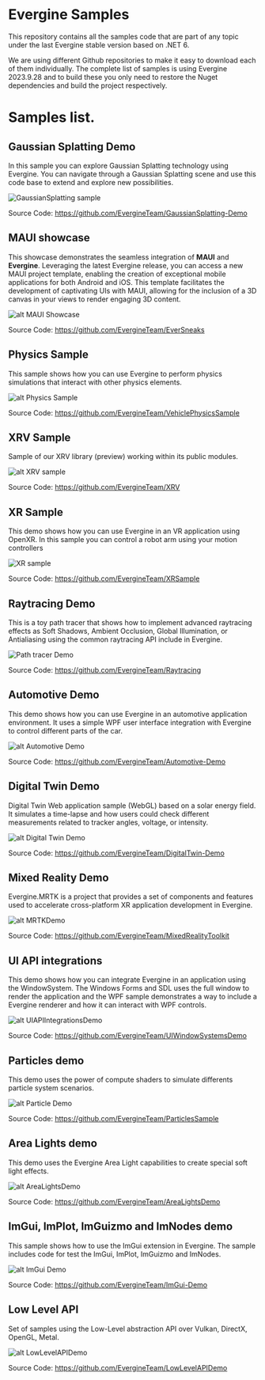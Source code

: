 # Evergine Samples

This repository contains all the samples code that are part of any topic under the last Evergine stable version based on .NET 6.

We are using different Github repositories to make it easy to download each of them individually. The complete list of samples is using Evergine 2023.9.28 and to build these you only need to restore the Nuget dependencies and build the project respectively.

# Samples list.

## Gaussian Splatting Demo
In this sample you can explore Gaussian Splatting technology using Evergine. You can navigate through a Gaussian Splatting scene and use this code base to extend and explore new possibilities.

![GaussianSplatting sample](Images/GaussianSplattingDemo.jpg)

Source Code: https://github.com/EvergineTeam/GaussianSplatting-Demo

## MAUI showcase
This showcase demonstrates the seamless integration of __MAUI__ and __Evergine__. Leveraging the latest Evergine release, you can access a new MAUI project template, enabling the creation of exceptional mobile applications for both Android and iOS. This template facilitates the development of captivating UIs with MAUI, allowing for the inclusion of a 3D canvas in your views to render engaging 3D content.

![alt MAUI Showcase](Images/maui.jpg)

Source Code: https://github.com/EvergineTeam/EverSneaks

## Physics Sample
This sample shows how you can use Evergine to perform physics simulations that interact with other physics elements.

![alt Physics Sample](Images/VehiclePhysicsSample.jpg)

Source Code: https://github.com/EvergineTeam/VehiclePhysicsSample

## XRV Sample
Sample of our XRV library (preview) working within its public modules.

![alt XRV sample](Images/xrv.jpg)

Source Code: https://github.com/EvergineTeam/XRV

## XR Sample
This demo shows how you can use Evergine in an VR application using OpenXR. In this sample you can control a robot arm using your motion controllers

![XR sample](Images/xrsample.jpg)

Source Code: https://github.com/EvergineTeam/XRSample

## Raytracing Demo
This is a toy path tracer that shows how to implement advanced raytracing effects as Soft Shadows, Ambient Occlusion, Global Illumination, or Antialiasing using the common raytracing API include in Evergine.

![Path tracer Demo](Images/Raytracing.png)

Source Code: https://github.com/EvergineTeam/Raytracing

## Automotive Demo
This demo shows how you can use Evergine in an automotive application environment. It uses a simple WPF user interface integration with Evergine to control different parts of the car.

![alt Automotive Demo](Images/AutomotiveDemo.jpg)

Source Code: https://github.com/EvergineTeam/Automotive-Demo

## Digital Twin Demo
Digital Twin Web application sample (WebGL) based on a solar energy field. It simulates a time-lapse and how users could check different measurements related to tracker angles, voltage, or intensity.

![alt Digital Twin Demo](Images/DigitalTwinDemo.jpg)

Source Code: https://github.com/EvergineTeam/DigitalTwin-Demo

## Mixed Reality Demo
Evergine.MRTK is a project that provides a set of components and features used to accelerate cross-platform XR application development in Evergine.

![alt MRTKDemo](Images/MRTKDemo.jpg)

Source Code: https://github.com/EvergineTeam/MixedRealityToolkit

## UI API integrations
This demo shows how you can integrate Evergine in an application using the WindowSystem. The Windows Forms and SDL uses the full window to render the application and the WPF sample demonstrates a way to include a Evergine renderer and how it can interact with WPF controls.

![alt UIAPIIntegrationsDemo](Images/UIAPIIntegrationsDemo.jpg)

Source Code: https://github.com/EvergineTeam/UIWindowSystemsDemo

## Particles demo
This demo uses the power of compute shaders to simulate differents particle system scenarios.

![alt Particle Demo](Images/ParticlesDemo.jpg)

Source Code: https://github.com/EvergineTeam/ParticlesSample

## Area Lights demo
This demo uses the Evergine Area Light capabilities to create special soft light effects.

![alt AreaLightsDemo](Images/AreaLightsDemo.jpg)

Source Code: https://github.com/EvergineTeam/AreaLightsDemo

## ImGui, ImPlot, ImGuizmo and ImNodes demo
This sample shows how to use the ImGui extension in Evergine. The sample includes code for test the ImGui, ImPlot, ImGuizmo and ImNodes.

![alt ImGui Demo](Images/ImGuiDemo.jpg)

Source Code: https://github.com/EvergineTeam/ImGui-Demo

## Low Level API
Set of samples using the Low-Level abstraction API over Vulkan, DirectX, OpenGL, Metal.

![alt LowLevelAPIDemo](Images/LowLevelAPIDemo.jpg)

Source Code: https://github.com/EvergineTeam/LowLevelAPIDemo
